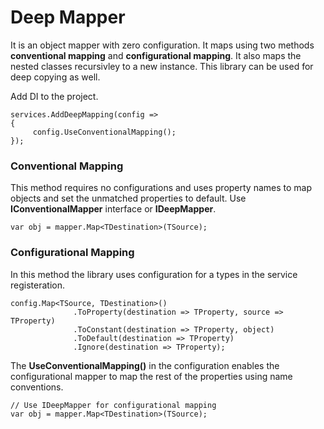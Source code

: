 # Deep Mapper

It is an object mapper with zero configuration. It maps using two methods **conventional mapping** and **configurational mapping**. It also maps the nested classes recursivley to a new instance. This library can be used for deep copying as well.


Add DI to the project. 

```
services.AddDeepMapping(config => 
{ 
     config.UseConventionalMapping();
});

```

### Conventional Mapping
This method requires no configurations and uses property names to map objects and set the unmatched properties to default.
Use **IConventionalMapper** interface or **IDeepMapper**.

```
var obj = mapper.Map<TDestination>(TSource);

```



### Configurational Mapping 
In this method the library uses configuration for a types in the service registeration. 

```
config.Map<TSource, TDestination>()
              .ToProperty(destination => TProperty, source => TProperty)
              .ToConstant(destination => TProperty, object)
              .ToDefault(destination => TProperty)
              .Ignore(destination => TProperty);
```
The **UseConventionalMapping()** in the configuration enables the configurational mapper to map the rest of the properties using name conventions.

```
// Use IDeepMapper for configurational mapping
var obj = mapper.Map<TDestination>(TSource);

```






